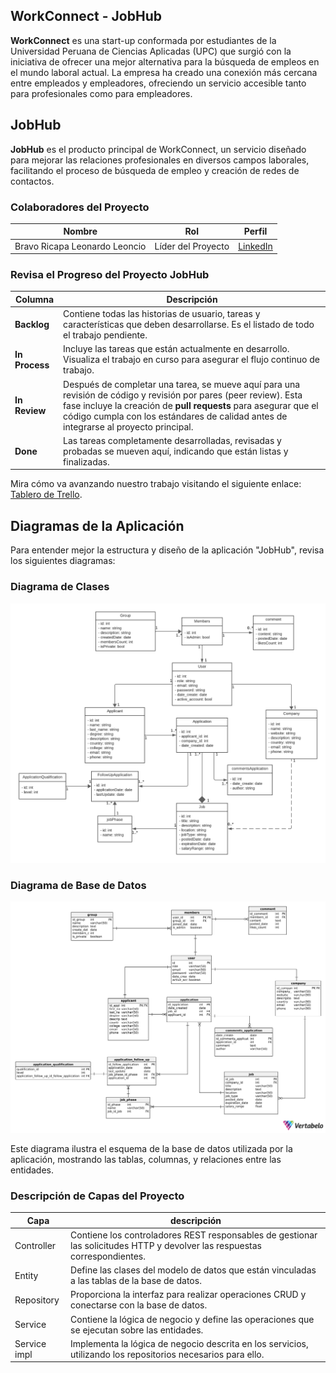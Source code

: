
## WorkConnect - JobHub

**WorkConnect** es una start-up conformada por estudiantes de la Universidad Peruana de Ciencias Aplicadas (UPC) que surgió con la iniciativa de ofrecer una mejor alternativa para la búsqueda de empleos en el mundo laboral actual. La empresa ha creado una conexión más cercana entre empleados y empleadores, ofreciendo un servicio accesible tanto para profesionales como para empleadores.

## JobHub
**JobHub** es el producto principal de WorkConnect, un servicio diseñado para mejorar las relaciones profesionales en diversos campos laborales, facilitando el proceso de búsqueda de empleo y creación de redes de contactos.

### Colaboradores del Proyecto

| **Nombre**                    | **Rol**                                     | **Perfil**                                                 |
|-------------------------------|---------------------------------------------|------------------------------------------------------------|
| Bravo Ricapa Leonardo Leoncio | Líder del Proyecto | [LinkedIn](https://www.linkedin.com/in/leonardo-bravo-4120b8228/)           |

### Revisa el Progreso del Proyecto JobHub

| **Columna**    | **Descripción**                                                                                                                                    |
|----------------|----------------------------------------------------------------------------------------------------------------------------------------------------|
| **Backlog**    | Contiene todas las historias de usuario, tareas y características que deben desarrollarse. Es el listado de todo el trabajo pendiente.              |
| **In Process** | Incluye las tareas que están actualmente en desarrollo. Visualiza el trabajo en curso para asegurar el flujo continuo de trabajo.                   |
| **In Review**  | Después de completar una tarea, se mueve aquí para una revisión de código y revisión por pares (peer review). Esta fase incluye la creación de **pull requests** para asegurar que el código cumpla con los estándares de calidad antes de integrarse al proyecto principal. |
| **Done**       | Las tareas completamente desarrolladas, revisadas y probadas se mueven aquí, indicando que están listas y finalizadas.                               |

Mira cómo va avanzando nuestro trabajo visitando el siguiente enlace: [Tablero de Trello](https://trello.com/b/sQPae7xi/jobhub).

## Diagramas de la Aplicación

Para entender mejor la estructura y diseño de la aplicación "JobHub", revisa los siguientes diagramas:

### Diagrama de Clases

![Diagrama de Clases](jobhub-dc-2024-09-24_18-23.png)

### Diagrama de Base de Datos

![Diagrama de Base de Datos](jobhub-db-2024-09-22_18-23.png)

Este diagrama ilustra el esquema de la base de datos utilizada por la aplicación, mostrando las tablas, columnas, y relaciones entre las entidades.

### Descripción de Capas del Proyecto

| Capa         | descripción                                                                                  |
|--------------|----------------------------------------------------------------------------------------------|
| Controller   | 	Contiene los controladores REST responsables de gestionar las solicitudes HTTP y devolver las respuestas correspondientes. |
| Entity       | 	Define las clases del modelo de datos que están vinculadas a las tablas de la base de datos. |
| Repository   | Proporciona la interfaz para realizar operaciones CRUD y conectarse con la base de datos.  |
| Service      | Contiene la lógica de negocio y define las operaciones que se ejecutan sobre las entidades.  |
| Service impl | Implementa la lógica de negocio descrita en los servicios, utilizando los repositorios necesarios para ello. |